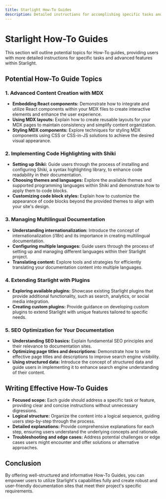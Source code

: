 ```yaml
---
title: Starlight How-To Guides 
description: Detailed instructions for accomplishing specific tasks and utilizing advanced features within your Starlight documentation site.
--- 
```


# Starlight How-To Guides 

This section will outline potential topics for How-To guides, providing users with more detailed instructions for specific tasks and advanced features within Starlight.

## Potential How-To Guide Topics 

### 1. Advanced Content Creation with MDX

- **Embedding React components:** Demonstrate how to integrate and utilize React components within your MDX files to create interactive elements and enhance the user experience.
- **Using MDX layouts:** Explain how to create reusable layouts for your MDX pages to maintain consistency and simplify content organization. 
- **Styling MDX components:** Explore techniques for styling MDX components using CSS or CSS-in-JS solutions to achieve the desired visual appearance. 

### 2. Implementing Code Highlighting with Shiki

- **Setting up Shiki:** Guide users through the process of installing and configuring Shiki, a syntax highlighting library, to enhance code readability in their documentation.
- **Choosing themes and languages:** Explore the available themes and supported programming languages within Shiki and demonstrate how to apply them to code blocks. 
- **Customizing code block styles:** Explain how to customize the appearance of code blocks beyond the provided themes to align with your site's design.

### 3. Managing Multilingual Documentation 

- **Understanding internationalization:** Introduce the concept of internationalization (i18n) and its importance in creating multilingual documentation. 
- **Configuring multiple languages:** Guide users through the process of setting up and managing different languages within their Starlight project. 
- **Translating content:** Explore tools and strategies for efficiently translating your documentation content into multiple languages. 

### 4. Extending Starlight with Plugins

- **Exploring available plugins:** Showcase existing Starlight plugins that provide additional functionality, such as search, analytics, or social media integration. 
- **Creating custom plugins:** Provide guidance on developing custom plugins to extend Starlight with unique features tailored to specific needs.

### 5. SEO Optimization for Your Documentation

- **Understanding SEO basics:** Explain fundamental SEO principles and their relevance to documentation sites.
- **Optimizing page titles and descriptions:** Demonstrate how to write effective page titles and descriptions to improve search engine visibility. 
- **Using structured data:** Introduce the concept of structured data and guide users in implementing it to enhance search engine understanding of their content. 


## Writing Effective How-To Guides 

- **Focused scope:** Each guide should address a specific task or feature, providing clear and concise instructions without unnecessary digressions. 
- **Logical structure:** Organize the content into a logical sequence, guiding users step-by-step through the process.
- **Detailed explanations:** Provide comprehensive explanations for each step, ensuring users understand the underlying concepts and rationale. 
- **Troubleshooting and edge cases:** Address potential challenges or edge cases users might encounter and offer solutions or alternative approaches. 


## Conclusion

By offering well-structured and informative How-To Guides, you can empower users to utilize Starlight's capabilities fully and create robust and user-friendly documentation sites that meet their project's specific requirements.
